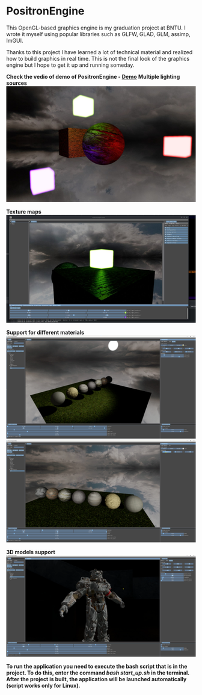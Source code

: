 # PositronEngine
This OpenGL-based graphics engine is my graduation project at BNTU. I wrote it myself using popular libraries such as GLFW, GLAD, GLM, assimp, ImGUI. 

Thanks to this project I have learned a lot of technical material and realized how to build graphics in real time. This is not the final look of the graphics engine but I hope to get it up and running someday.

**Check the vedio of demo of PositronEngine  -  [Demo](https://drive.google.com/file/d/1jzVT-mu3ZE1ikXKLOIxIaN21QMYQYUsO/view?usp=drive_link)**
**Multiple lighting sources**
![Multiple lighting sources](./Images/image1.jpg)

**Texture maps**
![Normal maps](./Images/image2.jpg)

**Support for different materials**
![Support for different materials](./Images/image3.png)
![](./Images/image4.png)

**3D models support**
![3D models support](./Images/image5.png)

**To run the application you need to execute the bash script that is in the project. To do this, enter the command *bash start_up.sh* in the terminal. After the project is built, the application will be launched automatically (script works only for Linux).**

